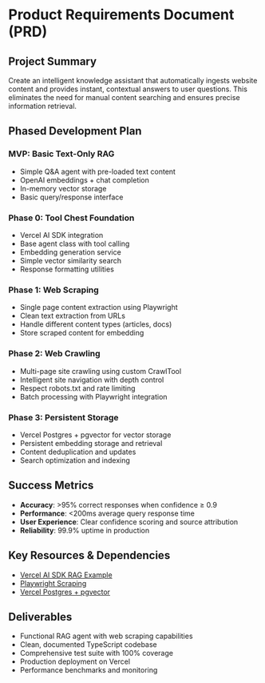 # Product Requirements Document (PRD)

## Project Summary
Create an intelligent knowledge assistant that automatically ingests website content and provides instant, contextual answers to user questions. This eliminates the need for manual content searching and ensures precise information retrieval.

## Phased Development Plan

### **MVP: Basic Text-Only RAG**
- Simple Q&A agent with pre-loaded text content
- OpenAI embeddings + chat completion
- In-memory vector storage
- Basic query/response interface

### **Phase 0: Tool Chest Foundation**
- Vercel AI SDK integration
- Base agent class with tool calling
- Embedding generation service
- Simple vector similarity search
- Response formatting utilities

### **Phase 1: Web Scraping**
- Single page content extraction using Playwright
- Clean text extraction from URLs
- Handle different content types (articles, docs)
- Store scraped content for embedding

### **Phase 2: Web Crawling**
- Multi-page site crawling using custom CrawlTool
- Intelligent site navigation with depth control
- Respect robots.txt and rate limiting
- Batch processing with Playwright integration

### **Phase 3: Persistent Storage**
- Vercel Postgres + pgvector for vector storage
- Persistent embedding storage and retrieval
- Content deduplication and updates
- Search optimization and indexing

## Success Metrics
- **Accuracy**: >95% correct responses when confidence ≥ 0.9
- **Performance**: <200ms average query response time
- **User Experience**: Clear confidence scoring and source attribution
- **Reliability**: 99.9% uptime in production

## Key Resources & Dependencies
- [Vercel AI SDK RAG Example](https://github.com/vercel-labs/ai-sdk-preview-rag)
- [Playwright Scraping](https://playwright.dev/docs/scraping)
- [Vercel Postgres + pgvector](https://vercel.com/docs/storage/vercel-postgres)

## Deliverables
- Functional RAG agent with web scraping capabilities
- Clean, documented TypeScript codebase
- Comprehensive test suite with 100% coverage
- Production deployment on Vercel
- Performance benchmarks and monitoring
